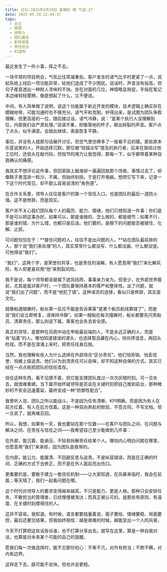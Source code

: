 ```yaml
---
title: 日记:2025年5月29日 星期四 晴 气温:27
date: 2025-05-29 22:44:37
tags: 
  - 日记
  - 管理
  - 领导力
  - 团队建设
  - 职场感悟
  - 责任担当
  - AI虚构
---
```


最近发生了一件小事，挥之不去。

一场平常的项目例会，气氛比往常凝重些。客户发言的语气比平时更紧了一点，说起系统上线后一项功能异常，给他们造成了不少困扰。说话时，声音没有抬高，但句子尾音透出一种耐人寻味的不快。坐在对面的几位，神情略显局促，手指在笔记本边缘轻轻摩擦，像是想起了什么，又不便说。

中间，有人简单做了说明，说这个功能属于新近开发的模块，技术逻辑上确实存在模糊地带，可能沟通时也不够充分。语气平和克制，听得出来，是试图为团队争取理解。但更高层的一位，随后接过话，语气冷静，说：“是某个执行人没理解到位，内部我们会严肃处理。”话语不重，却像落地的杯子，砸出碎裂的声音。客户点了点头，似乎满意。会就此继续，表面恢复平静。

事后，并没有人就那句话展开讨论，但空气里仿佛多了一层看不见的膜。那些原本乐意说笑的人，开始选择沉默。那位被“轻描淡写”提及的执行者，后来在我经过他工位时，还低头在敲代码，但指节的用力让我觉得，那每一下，似乎都带着某种自我确认的痛感。

我其实不想评论这件事，但回家路上脑海却一遍遍回放那个场景。事情过去了，却像鞋子里混进一粒沙，不痛，但始终别扭。于是打开电脑，想把它写下来，记录一下这个时代常见、却不那么容易说清的“角色感”。

在合作关系里，领导人往往是客户的第一个信任入口，也是团队的最后一道防火墙。这不是修辞，而是现实。

客户并不关心我们团队每个人的履历、能力、情绪，他们只想知道一件事：你们是不是可以把这事办好。如果可以，那是谁做的、怎么做的，都是细节；如果不行，那是谁的错、为什么错，也都只是后话。他们要的，是眼下的问题能否被接住、化解、止损。

可问题恰恰在于：**接住问题的人，往往不是出问题的人。**站在团队最前排的人，那个说“我们来处理”的人，其实常常什么都没写、什么都没画、什么都没提。可他得说“我们”。

“我们”，这两个字，是荣誉的共享，也是责任的溶解。有人愿意用“我们”来化解风险，有人却更喜欢用“他”来割裂风险。

我不是说，每个领导都该替属下遮风挡雨，事事亲力亲为。但至少，在外部世界面前，尤其是面对客户时，一个团队要保持基本的尊严和整体性。出了问题，就说“我们出了问题”，而不是“他犯了错”。这种语言的选择，看似只是修辞，其实是文化。

就像船遇暗礁时，船长第一反应不能是告诉乘客“是某个船员航线算错了”，而是说“我们会立即修复，请保持冷静”。如果一艘船在每次撞礁时，船长都要先问责船员、清算责任，那么别说下属，乘客也会失去安全感。

真正的领导，是那种在风雨中站在甲板最前端的人，不是永远正确的人，而是肯“站着”的人。哪怕知道错误的源头，也选择暂且藏在内心，待风停浪息，再回头检视。而不是在浪涌上来时，把责任往身后抛。

当然，我也理解有些人为什么选择在外部场合“区分责任”。他们怕背锅、怕丢信誉、怕被上级追责。他们以为划清责任可以自保，却不知这种自保的方式，其实已经在一点点耗损团队的信任库存。

信任这种东西，看不见摸不着，但它能支撑团队度过一次次灰暗时刻。可一旦失去，就很难重建。当下属开始怀疑领导是否会在关键时刻把自己推到前台，那种微妙的不安会迅速蔓延，最终变成一种“防御性配合”。

我曾听人说，团队之所以能战斗，不是因为任务清晰、KPI明确，而是因为有人在前方扛着、有人在后方信着。这是一种双向奔赴的默契，不签合同，不写文档，但一旦丢了，就再难召回。

所以，我想，如果有一天，我也要站在那个位置——在客户与团队之间、在问题与解决之间、在责任与信任之间——我希望自己至少能做到几件事：

在外部，能沉着、能承压、不轻易拆解责任给某个人。哪怕内心明白问题在哪里，也愿意用“我们”来承担，因为团队是我带的。

在内部，能公允、能厘清、不回避反思与追责。不是纵容错误，而是在正确的时间、正确的方式下去修正，而不是在外人面前亮出伤口。

更重要的是，要敢于建立一套信任机制——让大家知道，在风暴来临时，我会在前面；等天晴了，我们一起看问题在哪。

这个时代对领导人的要求变得越来越高，不只是能力，更是人格。那种只会安排任务、不敢担当的管理者，已经慢慢被淘汰；而真正被认可的，是那些有原则、有温度、在关键时刻撑得住的人。

这并不容易。我知道。有时候，语言都要掂量着说，面子要给、情绪要稳、局面要控，最后还要交结果。但我始终相信：越是艰难的时候，越能显出一个人的风骨。

今天不打算把这些话告诉谁，也不打算分享出去。就写在这里，算是一种自我对话，也算是对未来某个可能的自己的提醒。

愿我们每一次做选择时，能不忘那份初心：不卑不亢，对外有担当；不欺不瞒，对内有边界。

这样走下去，路可能不会快，但也许会更稳。

